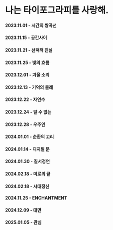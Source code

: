 # 나는 타이포그라피를 사랑해.

#### 2023.11.01 - 시간의 쌍곡선
#### 2023.11.15 - 공간사이
#### 2023.11.21 - 선택적 진실
#### 2023.11.25 - 빛의 흐름
#### 2023.12.01 - 겨울 소리
#### 2023.12.13 - 기억의 물레
#### 2023.12.22 - 자연수
#### 2023.12.24 - 알 수 없는
#### 2023.12.28 - 우주인
#### 2024.01.01 - 순환의 고리
#### 2024.01.14 - 디지털 문
#### 2024.01.30 - 질서정연
#### 2024.02.18 - 미로의 끝
#### 2024.02.18 - 시대정신
#### 2024.11.25 - ENCHANTMENT
#### 2024.12.09 - 대면
#### 2025.01.05 - 관심
